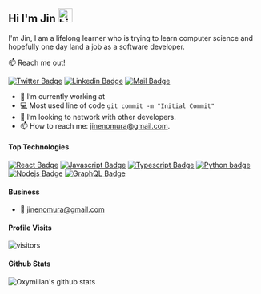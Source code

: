 ## Hi I'm Jin <img src="https://user-images.githubusercontent.com/1303154/88677602-1635ba80-d120-11ea-84d8-d263ba5fc3c0.gif" width="28px" height="28px" alt="hi">

I'm Jin, I am a lifelong learner who is trying to learn computer science and hopefully one day land a job as a software developer.

:mailbox: Reach me out!

[![Twitter Badge](https://img.shields.io/badge/-@Jini_ge-1ca0f1?style=flat&labelColor=1ca0f1&logo=twitter&logoColor=white&link=https://twitter.com/Jini_ge)](https://twitter.com/Jini_ge) [![Linkedin Badge](https://img.shields.io/badge/-Jin-0e76a8?style=flat&labelColor=0e76a8&logo=linkedin&logoColor=white)](https://www.linkedin.com/in/jin-enomura/) [![Mail Badge](https://img.shields.io/badge/-oxymillan-c0392b?style=flat&labelColor=c0392b&logo=gmail&logoColor=white)](mailto:jinenomura@gmail.com)

- 🔭 I’m currently working at <redacted>
- :computer: Most used line of code `git commit -m "Initial Commit"`
- 🤔 I’m looking to network with other developers.
- 📫 How to reach me: jinenomura@gmail.com.
<!-- - 😄 Pronouns: Oxymilan, fivevowels, oxymoron. -->
<!-- - ⚡ Fun fact: I love playing games. -->


#### Top Technologies

<!-- TODO: Make technologies links takes you to repositories -->

[![React Badge](https://img.shields.io/badge/-React-61DBFB?style=for-the-badge&labelColor=black&logo=react&logoColor=61DBFB)](#) [![Javascript Badge](https://img.shields.io/badge/-Javascript-F0DB4F?style=for-the-badge&labelColor=black&logo=javascript&logoColor=F0DB4F)](#) [![Typescript Badge](https://img.shields.io/badge/-Typescript-007acc?style=for-the-badge&labelColor=black&logo=typescript&logoColor=007acc)](#) [![Python badge](https://img.shields.io/badge/-Python-ffa500?style=for-the-badge&labelColor=black&logo=python&logoColor=ffa500)](#) [![Nodejs Badge](https://img.shields.io/badge/-Nodejs-3C873A?style=for-the-badge&labelColor=black&logo=node.js&logoColor=3C873A)](#) [![GraphQL Badge](https://img.shields.io/badge/-GraphQl-e535ab?style=for-the-badge&labelColor=black&logo=node.js&logoColor=e535ab)](#)


#### Business
<!-- :paperclip: [My Resume/CV](https://github.com/oxymillan/oxymillan/blob/master/resumes/resume%20v1.0.pdf) -->
- :email: jinenomura@gmail.com


#### Profile Visits 

![visitors](https://visitor-badge.glitch.me/badge?page_id=oxymillan.oxymillan)

#### Github Stats

![Oxymillan's github stats](https://github-readme-stats.vercel.app/api?username=oxymillan&count_private=true&theme=tokyonight)

